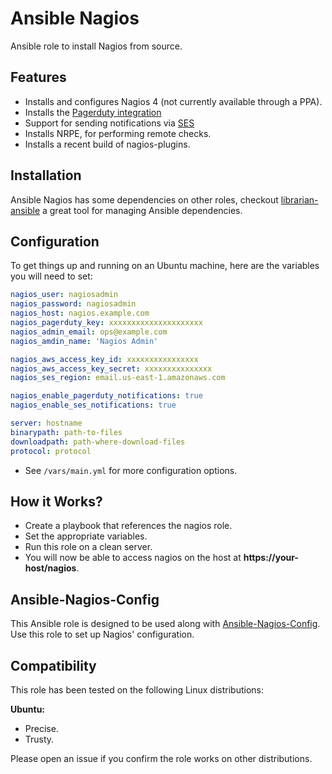 Ansible Nagios
==============

Ansible role to install Nagios from source.

Features
--------

* Installs and configures Nagios 4 (not currently available through a PPA).
* Installs the [Pagerduty integration](https://www.pagerduty.com/docs/guides/nagios-integration-guide/)
* Support for sending notifications via [SES](http://github.com/npm/notify-by-ses)
* Installs NRPE, for performing remote checks.
* Installs a recent build of nagios-plugins.

Installation
------------

Ansible Nagios has some dependencies on other roles, checkout [librarian-ansible](https://github.com/bcoe/librarian-ansible)
a great tool for managing Ansible dependencies.

Configuration
-------------

To get things up and running on an Ubuntu machine, here are the variables you will need to set:

```yaml
nagios_user: nagiosadmin
nagios_password: nagiosadmin
nagios_host: nagios.example.com
nagios_pagerduty_key: xxxxxxxxxxxxxxxxxxxxx
nagios_admin_email: ops@example.com
nagios_amdin_name: 'Nagios Admin'

nagios_aws_access_key_id: xxxxxxxxxxxxxxxx
nagios_aws_access_key_secret: xxxxxxxxxxxxxxx
nagios_ses_region: email.us-east-1.amazonaws.com

nagios_enable_pagerduty_notifications: true
nagios_enable_ses_notifications: true

server: hostname
binarypath: path-to-files
downloadpath: path-where-download-files
protocol: protocol
```

* See `/vars/main.yml` for more configuration options.

How it Works?
------------

* Create a playbook that references the nagios role.
* Set the appropriate variables.
* Run this role on a clean server.
* You will now be able to access nagios on the host at **https://your-host/nagios**.

Ansible-Nagios-Config
---------------------

This Ansible role is designed to be used along with [Ansible-Nagios-Config](http://github.com/npm/ansible-nagios-config).
Use this role to set up Nagios' configuration.

Compatibility
---------

This role has been tested on the following Linux distributions:

**Ubuntu:**

* Precise.
* Trusty.

Please open an issue if you confirm the role works on other distributions.
